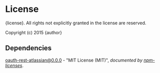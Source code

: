# License

{license}. All rights not explicitly granted in the license are reserved.

Copyright (c) 2015 {author}

## Dependencies
[oauth-rest-atlassian@0.0.0](&quot;https://github.com/Cellarise/OAuth-REST-Atlassian&quot;) - &quot;MIT License (MIT)&quot;, 
*documented by [npm-licenses](http://github.com/AceMetrix/npm-license.git)*.